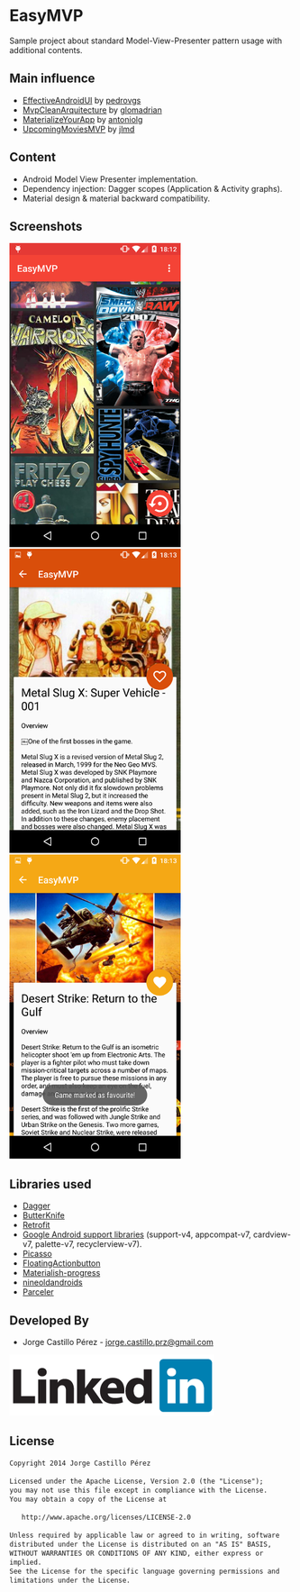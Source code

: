 EasyMVP
=======
Sample project about standard Model-View-Presenter pattern usage with additional contents.

Main influence
--------------
* [EffectiveAndroidUI](https://github.com/pedrovgs/EffectiveAndroidUI) by [pedrovgs](https://github.com/pedrovgs)
* [MvpCleanArquitecture](https://github.com/glomadrian/MvpCleanArchitecture/) by [glomadrian](https://github.com/glomadrian)
* [MaterializeYourApp](https://github.com/antoniolg/MaterializeYourApp) by [antoniolg](https://github.com/antoniolg)
* [UpcomingMoviesMVP](https://github.com/jlmd/UpcomingMoviesMVP) by [jlmd](https://github.com/jlmd)

Content
-------
* Android Model View Presenter implementation.
* Dependency injection: Dagger scopes (Application & Activity graphs).
* Material design & material backward compatibility.

Screenshots
-----------
![sample Screenshot 1][1]
![sample Screenshot 2][2]
![sample Screenshot 3][3]

Libraries used
--------------
* [Dagger](http://square.github.io/dagger/)
* [ButterKnife](http://jakewharton.github.io/butterknife/)
* [Retrofit](http://square.github.io/retrofit/)
* [Google Android support libraries](https://developer.android.com/tools/support-library/features.html) (support-v4, appcompat-v7, cardview-v7, palette-v7, recyclerview-v7).
* [Picasso](http://square.github.io/picasso/)
* [FloatingActionbutton](https://github.com/makovkastar/FloatingActionButton)
* [Materialish-progress](https://github.com/pnikosis/materialish-progress)
* [nineoldandroids](http://nineoldandroids.com/)
* [Parceler](https://github.com/johncarl81/parceler)

Developed By
------------
* Jorge Castillo Pérez - <jorge.castillo.prz@gmail.com>

<a href="https://www.linkedin.com/in/jorgecastilloprz">
  <img alt="Add me to Linkedin" src="./art/linkedin.png" />
</a>

License
-------

    Copyright 2014 Jorge Castillo Pérez

    Licensed under the Apache License, Version 2.0 (the "License");
    you may not use this file except in compliance with the License.
    You may obtain a copy of the License at

       http://www.apache.org/licenses/LICENSE-2.0

    Unless required by applicable law or agreed to in writing, software
    distributed under the License is distributed on an "AS IS" BASIS,
    WITHOUT WARRANTIES OR CONDITIONS OF ANY KIND, either express or implied.
    See the License for the specific language governing permissions and
    limitations under the License.
    
[1]: ./art/screenshot_1.png
[2]: ./art/screenshot_2.png
[3]: ./art/screenshot_3.png
